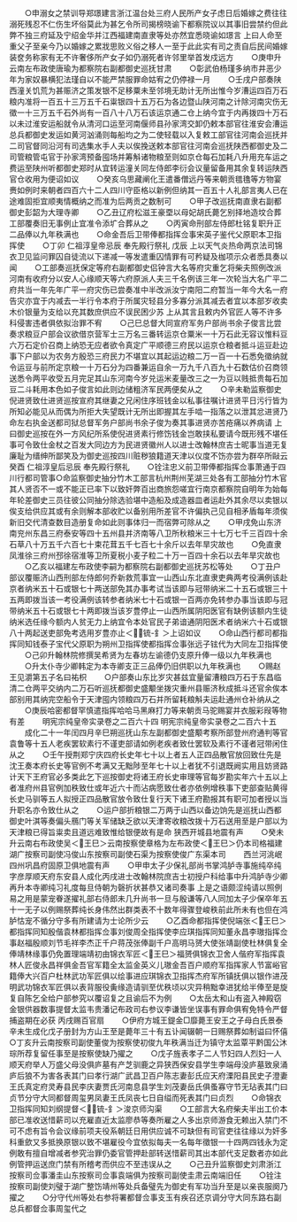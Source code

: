 <!-- { "loadSidebar": true } -->
　　○申溺女之禁训导郑璟建言浙江温台处三府人民所产女子虑日后婚嫁之费往往溺死残忍不仁伤生坏俗莫此为甚乞令所司揭榜晓谕下都察院议以其事旧尝禁约但此弊不独三府延及宁绍金华并江西福建南直隶等处亦然宜悉晓谕如璟言  上曰人命至重父子至亲今乃以婚嫁之累戕思败义俗之移人一至于此此实有司之责自后民间婚嫁装奁务称家有无不许奢侈所产女子如仍溺死者许邻里举首发戍远方
　　○庚申升云南左布政使唐瑜为都察院右副都御史巡抚甘肃
　　○彰武伯杨瑾多纳市井恶少年为家奴暴横犯法瑾自以不能严禁服罪命姑宥之仍停禄一月
　　○壬戌户部奏陕西潼关饥荒为甚赈济之策发银不足移粟未至邻境无助计无所出惟今岁漕运四百万石粮内准将一百五十三万五千石粜银四十五万石为各边暨山陕河南之计除河南灾伤无徵一十三万五千石外尚有一百八十八万石该运京通二仓上纳今宜于内再拨四十万石以未过淮安运船就令从清河口运至河南偃师县孙家湾交卸仍敕本部官往淮安会漕运总兵都御史发运如黄河汹涌则每船均之为二使轻载以入复敕工部官往河南会巡抚并二司官督同沿河有司选集水手人夫以俟挽送敕本部官往河南会巡抚陕西都御史及二司管粮管屯官于孙家湾预备囤场并筹斛诸物粮至则如京仓每石加耗八升用充车运之费运至陕州听都御史郑时从宜转运潼关同左侍郎李衍会议量留备用其余复转运陕西官仓收用为便诏如议
　　○癸亥乌思藏阐化王遣番僧远丹等来朝贡氆氇等方物宴赉如例时来朝者四百六十二人四川守臣格以新例但纳其一百五十人礼部言夷人已在途难固拒宜顺夷情概纳之而准为后两贡之数制可
　　○甲子改巡抚南直隶右副都御史彭韶为大理寺卿
　　○乙丑辽府松滋王豪垔以母妃胡氏薨乞别择地造坟合葬工部覆奏旧无事例止宜准令添圹合葬从之
　　○丙寅命刑部左侍郎杜铭复职升正二品俸以九年秩满也
　　○命金吾后卫带俸都指挥佥事宋英子鉴代父原职本卫指挥使
　　○丁卯  仁祖淳皇帝忌辰  奉先殿行祭礼  戊辰  上以天气炎热命两京法司锦衣卫见监问罪囚自徒流以下递减一等发遣重囚情罪有可矜疑及枷项示众者悉具奏以闻
　　○工部奏巡抚保定等府右副都御史侣钟言大名等府灾重乞将柴夫照例改派河南有收府分以安人心缘顺天等六府原派人夫三千名例该三年一次轮当大名广平二府共当一年先年广平一府灾伤已尝奏准中半改派汝宁南阳二府暂当一年今大名一府告灾亦宜于内减去一半行令本府于所属灾轻县分多寡分派其减去者宜以本部岁收卖木价银量为支给以充其数庶供应不误民困少苏  上从其言且敕内外官匠人等不许多科侵害违者俱依拟治罪不宥
　　○己巳总督大同宣府军务户部尚书余子俊言比尝奏求粮豆户部会议欲借京营军士三万名三番转运京仓粟米一十万石此无容议惟料豆六万石定价召商上纳恐无应者欲令真定广平顺德三府民以运京仓粮者抵斗运豆赴边事下户部以为农务方殷恐三府民力不堪宜以其起运边粮二万一百一十石悉免徵纳就令运豆与前所定京粮一十万石分为四番兼运自余一万九千八百九十石数估价召商领送悉令两平收受五月完足其山东河南今岁兑运米麦量改三之一为豆以贱抵贵每石加豆二斗耗用本色如子俊言如此则边储粗济军民两便矣从之
　　○辛未勒监察御史倪进贤致仕进贤巡按宣府其继妻之兄闲住序班钱金以私事往嘱计进贤平日污行皆为所知必能见从而偶为所拒大失望既计无所出即握其左手啮一指落之以泄其忿进贤乃命左右执金送都司狱总督军务户部尚书余子俊为奏其事进贤亦苦疮痛以养病请  上曰御史巡按在外一方风纪所系使倪进贤素行修饬钱金岂敢挟私要请今既形残不堪任事可令致仕金杖之百发大同边方为民进贤徽州人以进士改翰林庶吉士昵事当道无复廉耻为缙绅所鄙笑及为御史巡按四川赃秽狼籍道天津以仪度不饬亦尝为群卒所敺云  癸酉  仁祖淳皇后忌辰  奉先殿行祭礼
　　○铨注忠义前卫带俸都指挥佥事萧通于四川行都司管事○命监察御史抽分竹木工部言杭州荆州芜湖三处各有工部抽分竹木官其人贤否不一或不能正已率下以致奸弊百出商旅怨嗟宜行南京都察院自明年为始每年轮差御史三员往彼公同抽分除选验堪中造船及成造器皿者运赴外其余尽以卖银以俟支给供应其或有余则解本部收贮以备别用所差官不许偏执己见自相矛盾每年须俟新旧交代清查数目造册复命如此则事体归一而宿弊可除从之
　　○甲戌免山东济南兖州东昌三府泰安等四十五州县并济南等八卫所秋粮米三十七万七千三百四十余石草八十万五千六百七十束花茸五千七百七十余斤以去年旱灾故也
　　○免直隶凤淮徐三府州邳徐宿淮等卫所夏税小麦子粒二十万一百四十余石以去年旱灾故也
　　○乙亥以福建左布政使李嗣为都察院右副都御史巡抚苏松等处
　　○丁丑户部议覆赈济山西刑部左侍郎何乔新救荒事宜一山西山东北直隶吏典两考役满例该赴京者纳米五十石或银七十两送部免其办事考试当该即与冠带纳米二十五石或银三十五两即拨当该一考役满例该转参者纳米七十石或银一百两亦免转参办事当该即与冠带纳米五十石或银七十两即拨当该岁豊停止一山西所属阴阳医官有缺例该额内生徒纳米选任缘今额内人贫无力上纳宜令本处官民子弟谙通阴阳医术者纳米六十石或银八十两起送吏部免考选用岁豊亦止＜锍-釒＞上诏如议
　　○命山西行都司都指挥同知钱泰子宝代父原职为朔州卫指挥使都指挥佥事张远子铉代为大同左卫指挥使
　　○己卯升翰林院修撰吴希贤为左春坊左谕德仍支原升俸一级以九年秩满也
　　○升太仆寺少卿韩定为本寺卿支正三品俸仍旧供职以九年秩满也
　　○赐赵王见灂第五子名曰祐枳
　　○户部奏山东比岁灾甚兹宜量留漕粮四万石于东昌临清二仓两平交纳内二万石听巡抚都御史盛颙坐拨灾重州县赈济秋成抵斗还官余俟本部别用其纳完空船令于天津囤内领粮四万石并所留耗粮斛夫运赴通州仓补纳从之
　　○庚辰哈密都督罕慎遣指挥哈哈马黑麻打力等来朝贡马驼赐宴并衣服彩叚等物有差
　　明宪宗纯皇帝实录卷之二百六十四
明宪宗纯皇帝实录卷之二百六十五
　　成化二十一年闰四月辛巳朔巡抚山东左副都御史盛颙考察所部登州府通判等官袁鲁等十五人老疾罢软素行不谨吏部请如例老疾者致仕罢软及素行不谨者冠带闲住从之
　　○壬午授荆郑宁庆四府长史年七十以上者五人正四品散官放回致仕先是沈王奏本府长史等官例不考满又无黜陟至年七十以上者犹不引退既阙实用且妨贤路计天下王府官必多类此乞下巡按御史将诸王府长史审理等官每岁勘实年六十五以上者准府州县官例加秩致仕或年近六十而沾病愿致仕者亦依例增秩事下吏部查贴黄得长史马驯等五人拟授正四品散官放令致仕复行天下诸王府勘报其有职可加者授以当升职名亦令致仕从之
　　○运户部折粮银二万两于山西以备边饷先是巡抚山西都御史叶淇等奏偏头鴈门等关军储缺乏欲以天津寄收粮改拨十万石送用至是户部以为天津粮已得旨粜卖且道远难致惟给银便故有是命  狭西开城县地震有声
　　○癸未升云南右布政使吴＜王巳＞云南按察使章格为左布政使＜王巳＞仍本司格福建湖广按察司副使冯俊山东按察司副使石渠为按察使俊广东渠本司
　　西兰河洮岷四州巩昌府固原卫俱地震有声
　　○甲申太子少保礼部尚书掌鸿胪寺事施纯卒纯字彦厚顺天府东安县人成化丙戌进士改翰林院庶吉士初授户科给事中升鸿胪寺少卿再升本寺卿纯习礼度每旦侍朝为磬折状甚恭又诸司奏事  上是之语颇涩纯请以照例易之用是蒙宠眷遂擢礼部右侍郎未几升尚书一旦与殷谦等八人同加太子少保卒年五十一无子以例赐祭葬纯长身伟然出群类表不十数年得骤登峻秩前此所未有也但在鸿胪怙宠不循分守多有所建请为士论所少云
　　○乙酉命都指挥使倪端张＜王巳＞都指挥同知殷偕袁林都指挥佥事刘俊周全指挥使李应琪指挥同知董永昌李璈指挥佥事赵福殷顺刘节毛祥李杰正千户蒋茂张俸副千户高明马赟大使张靖副使杜林俱复全俸靖林缘事仍免置理端靖初由锦衣军匠＜王巳＞福赟俱锦衣卫舍人偕府军指挥袁林人匠俊永昌祥俱金吾官军籍全太监金英义儿璈金吾百户顺府军指挥家人节富峪官籍俸大兴百户杜林武功军匠俱以绘事进应琪锦衣卫指挥杰府军所镇抚俱以银作进茂明武功锦衣军匠俱以表背服役夤缘造请驯至优秩顷以灾异稍黜幸进犹给半俸至是旋复自陈乞全给户部参究以覆诏复之且谕后不为例
　　○太岳太和山有盗入神殿窃金银供器数事提督太监韦贵潘记布政司右参议李谦皆坐误事有罪命俱宥免特令严督捕盗期在必获  丙戌赐百官扇
　　○伊府方城王鍉金□靡薨王安王之子母白氏景泰辛未生成化戊子册封为方山王至是薨年三十有五讣闻辍朝一日赐祭葬如制谥曰怀僖○丁亥升云南按察司副使董俊为按察使初俊九年秩满当迁为镇守太监覃平黔国公沐琮所荐复留任事至是按察使缺乃擢之
　　○戊子旌表孝子二人节妇四人烈妇一人顺天府举人万盛父母没俱庐墓有产芝驯鹿之异狭西保安县学生李端母没庐墓致泉涌庐后狼不为害各表其门曰孝行湖广武昌卫百户陈志妻彭氏应天府溧阳县民史子澄妻王氏真定府灵寿县民李庆妻贾氏河南息县学生刘茂妻岳氏俱蚤寡守节无玷表其门曰贞节分守大同都督周玺男凤妻王氏凤丧七日自缢而死表其门曰贞烈
　　○命锦衣卫指挥同知刘纲提督＜锍-釒＞浚京师沟渠
　　○工部言大名府柴夫半出工价本部已准收送惜薪司以充雇直近太监廖恭等奏所雇之人多出京师游食无赖出入禁门不可不虑有旨令会议缘前项夫役系朝廷日用供应诚不可缺但有司官吏往往缘以为奸多科重歛又多抵换原银以致不堪雇役今宜依拟每夫一名每年徵银一十四两四钱永为定例敢有擅自增减者参究治罪仍委官管押赴部转送惜薪司其出本部代支足数者亦如此例管押运送庶门禁有所稽考而供应不至违误从之
　　○己丑升监察御史刘肃浙江按察司佥事潘圭山东按察司佥事袁端俱为按察司副使圭肃云南端旧任
　　○铨注按察司副使刘璧于湖广整饬靖州等处兵备璧先为御史有军功当升至是以亲丧服阕乃擢之
　　○分守代州等处右参将署都督佥事支玉有疾召还京调分守大同东路右副总兵都督佥事周玺代之
